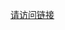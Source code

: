 [请访问链接](http://note.youdao.com/noteshare?id=f4b5310520413433f6c53b8af8cd033f&sub=6F1F49888A2043AF85652C658E9304E3)
